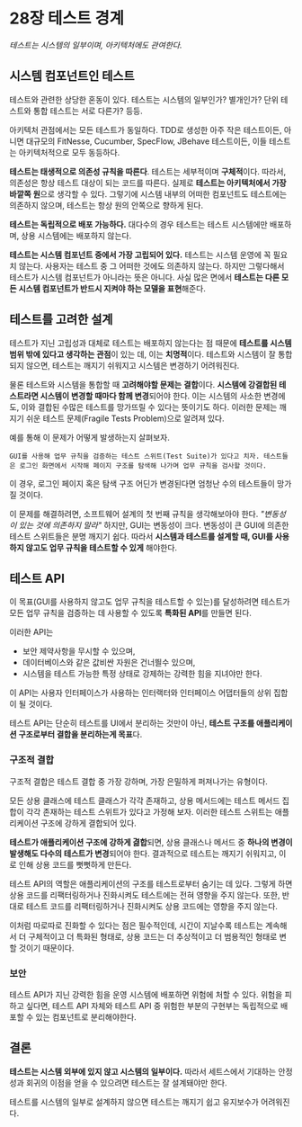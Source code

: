 # 28장 테스트 경계

_테스트는 시스템의 일부이며, 아키텍처에도 관여한다._

## 시스템 컴포넌트인 테스트

테스트와 관련한 상당한 혼동이 있다. 테스트는 시스템의 일부인가? 별개인가? 단위 테스트와 통합 테스트는 서로 다른가? 등등.

아키텍처 관점에서는 모든 테스트가 동일하다. TDD로 생성한 아주 작은 테스트이든, 아니면 대규모의 FitNesse, Cucumber, SpecFlow, JBehave 테스트이든, 이들 테스트는 아키텍처적으로 모두 동등하다.

**테스트는 태생적으로 의존성 규칙을 따른다**. 테스트는 세부적이며 **구체적**이다. 따라서, 의존성은 항상 테스트 대상이 되는 코드를 따른다. 실제로 **테스트는 아키텍처에서 가장 바깥쪽 원**으로 생각할 수 있다. 그렇기에 시스템 내부의 어떠한 컴포넌트도 테스트에는 의존하지 않으며, 테스트는 항상 원의 안쪽으로 향하게 된다.

**테스트는 독립적으로 배포 가능하다.** 대다수의 경우 테스트는 테스트 시스템에만 배포하며, 상용 시스템에는 배포하지 않는다. 

**테스트는 시스템 컴포넌트 중에서 가장 고립되어 있다.** 테스트는 시스템 운영에 꼭 필요치 않는다. 사용자는 테스트 중 그 어떠한 것에도 의존하지 않는다. 하지만 그렇다해서 테스트가 시스템 컴포넌트가 아니라는 뜻은 아니다. 사실 많은 면에서 **테스트는 다른 모든 시스템 컴포넌트가 반드시 지켜야 하는 모델을 표현**해준다.

## 테스트를 고려한 설계

테스트가 지닌 고립성과 대체로 테스트는 배포하지 않는다는 점 때문에 **테스트를 시스템 범위 밖에 있다고 생각하는 관점**이 있는 데, 이는 **치명적**이다. 테스트와 시스템이 잘 통합되지 않으면, 테스트는 깨지기 쉬워지고 시스템은 변경하기 어려워진다.

물론 테스트와 시스템을 통합할 때 **고려해야할 문제는** **결합**이다. **시스템에 강결합된 테스트라면 시스템이 변경할 때마다 함께 변경**되어야 한다. 이는 시스템의 사소한 변경에도, 이와 결합된 수많은 테스트를 망가뜨릴 수 있다는 뜻이기도 하다. 이러한 문제는 깨지기 쉬운 테스트 문제(Fragile Tests Problem)으로 알려져 있다.

예를 통해 이 문제가 어떻게 발생하는지 살펴보자. 

```text
GUI를 사용해 업무 규칙을 검증하는 테스트 스위트(Test Suite)가 있다고 치자. 테스트들은 로그인 화면에서 시작해 페이지 구조를 탐색해 나가며 업무 규칙을 검사할 것이다. 
```

이 경우, 로그인 페이지 혹은 탐색 구조 어딘가 변경된다면 엄청난 수의 테스트들이 망가질 것이다. 

이 문제를 해결하려면, 소프트웨어 설계의 첫 번째 규칙을 생각해보아야 한다. _"변동성이 있는 것에 의존하지 말라"_ 하지만, GUI는 변동성이 크다. 변동성이 큰 GUI에 의존한 테스트 스위트들은 분명 깨지기 쉽다. 따라서 **시스템과 테스트를 설계할 때, GUI를 사용하지 않고도 업무 규칙을 테스트할 수 있게** 해야한다.

## 테스트 API

이 목표(GUI를 사용하지 않고도 업무 규칙을 테스트할 수 있는)를 달성하려면 테스트가 모든 업무 규칙을 검증하는 데 사용할 수 있도록 **특화된 API**를 만들면 된다. 

이러한 API는

- 보안 제약사항을 무시할 수 있으며,
- 데이터베이스와 같은 값비싼 자원은 건너띌수 있으며,
- 시스템을 테스트 가능한 특정 상태로 강제하는 강력한 힘을 지녀야만 한다.

이 API는 사용자 인터페이스가 사용하는 인터랙터와 인터페이스 어댑터들의 상위 집합이 될 것이다.

테스트 API는 단순히 테스트를 UI에서 분리하는 것만이 아닌, **테스트 구조를 애플리케이션 구조로부터 결합을 분리하는게 목표**다.

### 구조적 결합

구조적 결합은 테스트 결합 중 가장 강하며, 가장 은밀하게 퍼져나가는 유형이다. 

모든 상용 클래스에 테스트 클래스가 각각 존재하고, 상용 메서드에는 테스트 메서드 집합이 각각 존재하는 테스트 스위트가 있다고 가정해 보자. 이러한 테스트 스위트는 애플리케이션 구조에 강하게 결합되어 있다.

**테스트가 애플리케이션 구조에 강하게 겷합**되면, 상용 클래스나 메서드 중 **하나의 변경이 발생해도 다수의 테스트가 변경**되어야 한다. 결과적으로 테스트는 깨지기 쉬워지고, 이로 인해 상용 코드를 뻣뻣하게 만든다.

테스트 API의 역할은 애플리케이션의 구조를 테스트로부터 숨기는 데 있다. 그렇게 하면 상용 코드를 리팩터링하거나 진화시켜도 테스트에는 전혀 영향을 주지 않는다. 또한, 반대로 테스트 코드를 리팩터링하거나 진화시켜도 상용 코드에는 영향을 주지 않는다.

이처럼 따로따로 진화할 수 있다는 점은 필수적인데, 시간이 지날수록 테스트는 계속해서 더 구체적이고 더 특화된 형태로, 상용 코드는 더 추상적이고 더 범용적인 형태로 변할 것이기 때문이다.

### 보안

테스트 API가 지닌 강력한 힘을 운영 시스템에 배포하면 위험에 처할 수 있다. 위험을 피하고 싶다면, 테스트 API 자체와 테스트 API 중 위험한 부분의 구현부는 독립적으로 배포할 수 있는 컴포넌트로 분리해야한다.

## 결론

**테스트는 시스템 외부에 있지 않고 시스템의 일부이다.** 따라서 세트스에서 기대하는 안정성과 회귀의 이점을 얻을 수 있으려면 테스트는 잘 설계돼야만 한다.

테스트를 시스템의 일부로 설계하지 않으면 테스트는 깨지기 쉽고 유지보수가 어려워진다. 
